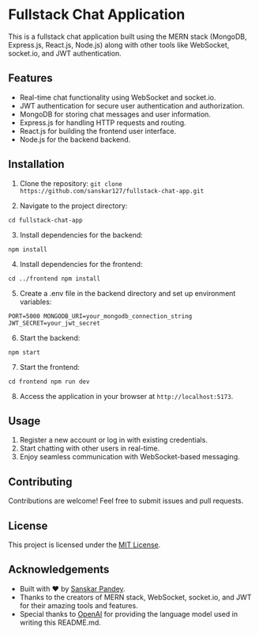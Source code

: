 # Fullstack Chat Application

This is a fullstack chat application built using the MERN stack (MongoDB, Express.js, React.js, Node.js) along with other tools like WebSocket, socket.io, and JWT authentication.

## Features

- Real-time chat functionality using WebSocket and socket.io.
- JWT authentication for secure user authentication and authorization.
- MongoDB for storing chat messages and user information.
- Express.js for handling HTTP requests and routing.
- React.js for building the frontend user interface.
- Node.js for the backend backend.

## Installation

1. Clone the repository:
`git clone https://github.com/sanskar127/fullstack-chat-app.git`

2. Navigate to the project directory:

`cd fullstack-chat-app`

3. Install dependencies for the backend:

`npm install`

4. Install dependencies for the frontend:

`cd ../frontend
npm install`

5. Create a .env file in the backend directory and set up environment variables:

`PORT=5000
MONGODB_URI=your_mongodb_connection_string
JWT_SECRET=your_jwt_secret`

6. Start the backend:

`npm start`

7. Start the frontend:

`cd frontend
npm run dev`

8. Access the application in your browser at `http://localhost:5173`.

## Usage

1. Register a new account or log in with existing credentials.
2. Start chatting with other users in real-time.
3. Enjoy seamless communication with WebSocket-based messaging.

## Contributing

Contributions are welcome! Feel free to submit issues and pull requests.

## License

This project is licensed under the [MIT License](LICENSE).

## Acknowledgements

- Built with ❤️ by [Sanskar Pandey](https://github.com/sanskar127).
- Thanks to the creators of MERN stack, WebSocket, socket.io, and JWT for their amazing tools and features.
- Special thanks to [OpenAI](https://openai.com) for providing the language model used in writing this README.md.
